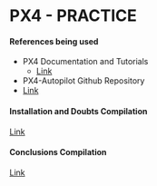 # PX4 - PRACTICE



#### References being used
- PX4 Documentation and Tutorials
  - [Link](https://docs.px4.io/master/en/ros/mavros_offboard.html)
- PX4-Autopilot Github Repository
- [Link](https://github.com/PX4/PX4-Autopilot/tree/master/integrationtests/python_src/px4_it/mavros)


#### Installation and Doubts Compilation
[Link](https://docs.google.com/document/d/1L5RcXMsEIsUhA5MpqEHj9wAAMdXUwqiUAO0P-cUad6k/edit?usp=sharing)

#### Conclusions Compilation
[Link](https://docs.google.com/document/d/1xWPq9XKTMVw_ReljCzfuEHKoLtV79tYZSPUksN9NZdA/edit?usp=sharing)
